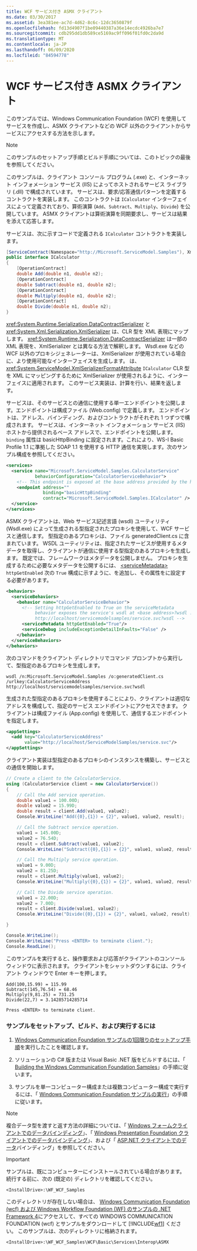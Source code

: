 ```yaml
---
title: WCF サービス付き ASMX クライアント
ms.date: 03/30/2017
ms.assetid: 3ea381ee-ac7d-4d62-8c6c-12dc3650879f
ms.openlocfilehash: fd13d4907f1be09440387a36e14ecdc4926ba7e7
ms.sourcegitcommit: cdb295dd1db589ce5169ac9ff096f01fd0c2da9d
ms.translationtype: MT
ms.contentlocale: ja-JP
ms.lasthandoff: 06/09/2020
ms.locfileid: "84594778"
---
```

# <a name="asmx-client-with-a-wcf-service"></a>WCF サービス付き ASMX クライアント

このサンプルでは、Windows Communication Foundation (WCF) を使用してサービスを作成し、ASMX クライアントなどの WCF 以外のクライアントからサービスにアクセスする方法を示します。

> [!NOTE]
> このサンプルのセットアップ手順とビルド手順については、このトピックの最後を参照してください。

このサンプルは、クライアント コンソール プログラム (.exe) と、インターネット インフォメーション サービス (IIS) によってホストされるサービス ライブラリ (.dll) で構成されています。 サービスは、要求/応答通信パターンを定義するコントラクトを実装します。 このコントラクトは `ICalculator` インターフェイスによって定義されており、算術演算 (`Add`、`Subtract`、`Multiply`、`Divide`) を公開しています。 ASMX クライアントは算術演算を同期要求し、サービスは結果を添えて応答します。

サービスは、次に示すコードで定義される `ICalculator` コントラクトを実装します。

```csharp
[ServiceContract(Namespace="http://Microsoft.ServiceModel.Samples"), XmlSerializerFormat]
public interface ICalculator
{
    [OperationContract]
    double Add(double n1, double n2);
    [OperationContract]
    double Subtract(double n1, double n2);
    [OperationContract]
    double Multiply(double n1, double n2);
    [OperationContract]
    double Divide(double n1, double n2);
}
```

<xref:System.Runtime.Serialization.DataContractSerializer> と <xref:System.Xml.Serialization.XmlSerializer> は、CLR 型を XML 表現にマップします。 <xref:System.Runtime.Serialization.DataContractSerializer> は一部の XML 表現を、XmlSerializer とは異なる方法で解釈します。 Wsdl.exe などの WCF 以外のプロキシジェネレーターは、XmlSerializer が使用されている場合に、より使用可能なインターフェイスを生成します。 は、 <xref:System.ServiceModel.XmlSerializerFormatAttribute> `ICalculator` CLR 型を XML にマッピングするために XmlSerializer が使用されるように、インターフェイスに適用されます。 このサービス実装は、計算を行い、結果を返します。

サービスは、そのサービスとの通信に使用する単一エンドポイントを公開します。エンドポイントは構成ファイル (Web.config) で定義します。 エンドポイントは、アドレス、バインディング、およびコントラクトがそれぞれ 1 つずつで構成されます。 サービスは、インターネット インフォメーション サービス (IIS) ホストから提供されるベース アドレスで、エンドポイントを公開します。 `binding` 属性は basicHttpBinding に設定されます。これにより、WS-I Basic Profile 1.1 に準拠した SOAP 1.1 を使用する HTTP 通信を実現します。次のサンプル構成を参照してください。

```xml
<services>
  <service name="Microsoft.ServiceModel.Samples.CalculatorService"
           behaviorConfiguration="CalculatorServiceBehavior">
    <!-- This endpoint is exposed at the base address provided by the host: http://localhost/servicemodelsamples/service.svc.  -->
    <endpoint address=""
              binding="basicHttpBinding"
              contract="Microsoft.ServiceModel.Samples.ICalculator" />
  </service>
</services>
```

ASMX クライアントは、Web サービス記述言語 (wsdl) ユーティリティ (Wsdl.exe) によって生成される型指定されたプロキシを使用して、WCF サービスと通信します。 型指定のあるプロキシは、ファイル generatedClient.cs に含まれています。 WSDL ユーティリティは、指定されたサービスが使用するメタデータを取得し、クライアントが通信に使用する型指定のあるプロキシを生成します。 既定では、フレームワークはメタデータを公開しません。 プロキシを生成するために必要なメタデータを公開するには、 [\<serviceMetadata>](../../configure-apps/file-schema/wcf/servicemetadata.md) `httpGetEnabled` 次の `True` 構成に示すように、を追加し、その属性をに設定する必要があります。

```xml
<behaviors>
  <serviceBehaviors>
    <behavior name="CalculatorServiceBehavior">
      <!-- Setting httpGetEnabled to True on the serviceMetadata
           behavior exposes the service's wsdl at <base address>?wsdl :
           http://localhost/servicemodelsamples/service.svc?wsdl -->
      <serviceMetadata httpGetEnabled="True"/>
      <serviceDebug includeExceptionDetailInFaults="False" />
    </behavior>
  </serviceBehaviors>
</behaviors>
```

次のコマンドをクライアント ディレクトリでコマンド プロンプトから実行して、型指定のあるプロキシを生成します。

```console
wsdl /n:Microsoft.ServiceModel.Samples /o:generatedClient.cs /urlkey:CalculatorServiceAddress http://localhost/servicemodelsamples/service.svc?wsdl
```

生成された型指定のあるプロキシを使用することにより、クライアントは適切なアドレスを構成して、指定のサービス エンドポイントにアクセスできます。 クライアントは構成ファイル (App.config) を使用して、通信するエンドポイントを指定します。

```xml
<appSettings>
  <add key="CalculatorServiceAddress"
       value="http://localhost/ServiceModelSamples/service.svc"/>
</appSettings>
```

クライアント実装は型指定のあるプロキシのインスタンスを構築し、サービスとの通信を開始します。

```csharp
// Create a client to the CalculatorService.
using (CalculatorService client = new CalculatorService())
{
    // Call the Add service operation.
    double value1 = 100.00D;
    double value2 = 15.99D;
    double result = client.Add(value1, value2);
    Console.WriteLine("Add({0},{1}) = {2}", value1, value2, result);

    // Call the Subtract service operation.
    value1 = 145.00D;
    value2 = 76.54D;
    result = client.Subtract(value1, value2);
    Console.WriteLine("Subtract({0},{1}) = {2}", value1, value2, result);

    // Call the Multiply service operation.
    value1 = 9.00D;
    value2 = 81.25D;
    result = client.Multiply(value1, value2);
    Console.WriteLine("Multiply({0},{1}) = {2}", value1, value2, result);

    // Call the Divide service operation.
    value1 = 22.00D;
    value2 = 7.00D;
    result = client.Divide(value1, value2);
    Console.WriteLine("Divide({0},{1}) = {2}", value1, value2, result);

}

Console.WriteLine();
Console.WriteLine("Press <ENTER> to terminate client.");
Console.ReadLine();
```

このサンプルを実行すると、操作要求および応答がクライアントのコンソール ウィンドウに表示されます。 クライアントをシャットダウンするには、クライアント ウィンドウで Enter キーを押します。

```console
Add(100,15.99) = 115.99
Subtract(145,76.54) = 68.46
Multiply(9,81.25) = 731.25
Divide(22,7) = 3.14285714285714

Press <ENTER> to terminate client.
```

### <a name="to-set-up-build-and-run-the-sample"></a>サンプルをセットアップ、ビルド、および実行するには

1. [Windows Communication Foundation サンプルの1回限りのセットアップ手順](one-time-setup-procedure-for-the-wcf-samples.md)を実行したことを確認します。

2. ソリューションの C# 版または Visual Basic .NET 版をビルドするには、「 [Building the Windows Communication Foundation Samples](building-the-samples.md)」の手順に従います。

3. サンプルを単一コンピューター構成または複数コンピューター構成で実行するには、「 [Windows Communication Foundation サンプルの実行](running-the-samples.md)」の手順に従います。

> [!NOTE]
> 複合データ型を渡すと返す方法の詳細については、「 [Windows フォームクライアントでのデータバインディング](data-binding-in-a-windows-forms-client.md)」、「 [Windows Presentation Foundation クライアントでのデータバインディング](data-binding-in-a-wpf-client.md)」、および「 [ASP.NET クライアントでのデータ](data-binding-in-an-aspnet-client.md)バインディング」を参照してください。

> [!IMPORTANT]
> サンプルは、既にコンピューターにインストールされている場合があります。 続行する前に、次の (既定の) ディレクトリを確認してください。
>
> `<InstallDrive>:\WF_WCF_Samples`
>
> このディレクトリが存在しない場合は、 [Windows Communication Foundation (wcf) および Windows Workflow Foundation (WF) のサンプルの .NET Framework 4](https://www.microsoft.com/download/details.aspx?id=21459)にアクセスして、すべての WINDOWS COMMUNICATION FOUNDATION (wcf) とサンプルをダウンロードして [!INCLUDE[wf1](../../../../includes/wf1-md.md)] ください。 このサンプルは、次のディレクトリに格納されます。
>
> `<InstallDrive>:\WF_WCF_Samples\WCF\Basic\Services\Interop\ASMX`
